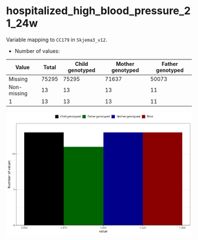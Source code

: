 # hospitalized_high_blood_pressure_21_24w
Variable mapping to `CC179` in `Skjema3_v12`.
- Number of values:

| Value | Total | Child genotyped | Mother genotyped | Father genotyped |
| ----- | ----- | --------------- | ---------------- | ---------------- |
| Missing | 75295 | 75295 | 71637 | 50073 |
| Non-missing | 13 | 13 | 13 | 11 |
| 1 | 13 | 13 | 13 | 11 |



![](hospitalized_high_blood_pressure_21_24w_n.png)



